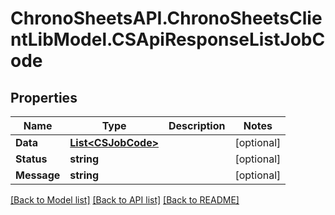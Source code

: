 # ChronoSheetsAPI.ChronoSheetsClientLibModel.CSApiResponseListJobCode
## Properties

Name | Type | Description | Notes
------------ | ------------- | ------------- | -------------
**Data** | [**List&lt;CSJobCode&gt;**](CSJobCode.md) |  | [optional] 
**Status** | **string** |  | [optional] 
**Message** | **string** |  | [optional] 

[[Back to Model list]](../README.md#documentation-for-models) [[Back to API list]](../README.md#documentation-for-api-endpoints) [[Back to README]](../README.md)

